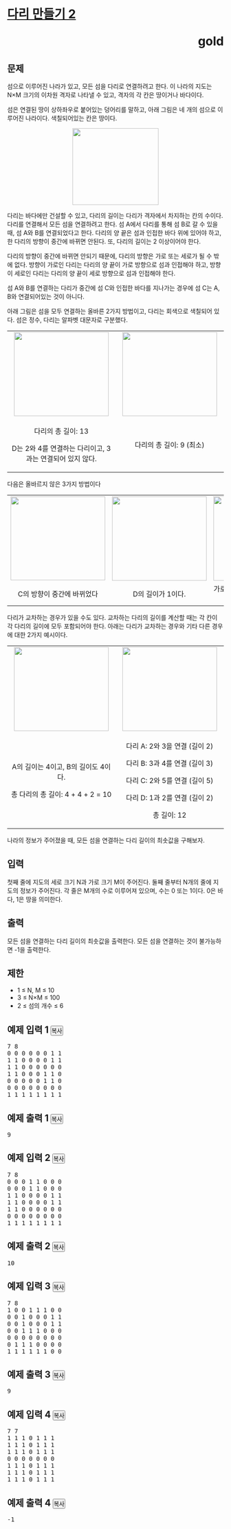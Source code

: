 # [다리 만들기 2](https://www.acmicpc.net/problem/17472) <p align='right'>gold</p><div id="problem-body" class=""> 
 <div class="col-md-12"> 
  <section id="description" class="problem-section"> 
   <div class="headline"> 
    <h2>문제</h2> 
   </div> 
   <div id="problem_description" class="problem-text"> 
    <p>섬으로 이루어진 나라가 있고, 모든 섬을 다리로 연결하려고 한다. 이 나라의 지도는 N×M&nbsp;크기의 이차원 격자로 나타낼 수 있고,&nbsp;격자의 각 칸은 땅이거나 바다이다.</p> 
    <p>섬은 연결된 땅이 상하좌우로 붙어있는 덩어리를 말하고, 아래 그림은 네 개의 섬으로 이루어진 나라이다.&nbsp;색칠되어있는 칸은 땅이다.</p> 
    <p style="text-align: center;"><img alt="" src="https://upload.acmicpc.net/38cb578e-b289-4b72-841e-422a1458d617/-/preview/" style="width: 200px; height: 178px;"></p> 
    <p>다리는 바다에만 건설할 수 있고, 다리의 길이는 다리가 격자에서 차지하는 칸의 수이다. 다리를 연결해서 모든 섬을 연결하려고 한다. 섬 A에서 다리를 통해 섬 B로 갈 수 있을 때, 섬 A와 B를&nbsp;연결되었다고 한다.&nbsp;다리의 양 끝은 섬과 인접한 바다 위에 있어야 하고, 한 다리의 방향이 중간에 바뀌면 안된다. 또, 다리의 길이는 2 이상이어야 한다.</p> 
    <p>다리의 방향이 중간에 바뀌면 안되기 때문에, 다리의 방향은 가로 또는 세로가 될 수 밖에 없다. 방향이 가로인 다리는 다리의 양 끝이 가로 방향으로 섬과 인접해야 하고, 방향이 세로인 다리는 다리의 양 끝이 세로 방향으로 섬과 인접해야 한다.</p> 
    <p>섬 A와 B를 연결하는&nbsp;다리가 중간에 섬 C와 인접한 바다를 지나가는 경우에 섬 C는 A, B와 연결되어있는 것이 아니다.&nbsp;</p> 
    <p>아래 그림은 섬을 모두 연결하는 올바른 2가지 방법이고, 다리는 회색으로 색칠되어 있다. 섬은&nbsp;정수, 다리는 알파벳 대문자로 구분했다.</p> 
    <table class="table table-bordered" style="width: 100%;"> 
     <tbody> 
      <tr> 
       <td style="width: 50%; text-align: center;"><img alt="" src="https://upload.acmicpc.net/41f71ecc-97b4-4351-b741-4b8336576246/-/preview/" style="width: 220px; height: 195px;"></td> 
       <td style="width: 50%; text-align: center;"><img alt="" src="https://upload.acmicpc.net/3b158fdf-74ba-47d7-a224-9e5b753b8453/-/preview/" style="width: 220px; height: 195px;"></td> 
      </tr> 
      <tr> 
       <td style="width: 50%; text-align: center;"> <p>다리의 총 길이: 13</p> <p>D는 2와 4를 연결하는 다리이고, 3과는 연결되어 있지 않다.</p> </td> 
       <td style="width: 50%; text-align: center;"> <p>다리의 총 길이: 9 (최소)</p> </td> 
      </tr> 
     </tbody> 
    </table> 
    <p>다음은 올바르지 않은 3가지 방법이다</p> 
    <table class="table table-bordered" style="width: 100%;"> 
     <tbody> 
      <tr> 
       <td style="width: 33%; text-align: center;"><img alt="" src="https://upload.acmicpc.net/c7c663a1-4ebb-4c89-9a6a-4157513c1a30/-/preview/" style="width: 220px; height: 194px;"></td> 
       <td style="width: 34%; text-align: center;"><img alt="" src="https://upload.acmicpc.net/390361f9-0647-4ff8-9709-7c1de26c0929/-/preview/" style="width: 220px; height: 195px;"></td> 
       <td style="width: 33%; text-align: center;"><img alt="" src="https://upload.acmicpc.net/2a1d4415-0a0d-4508-8a14-1956fdf650ec/-/preview/" style="width: 220px; height: 196px;"></td> 
      </tr> 
      <tr> 
       <td style="width: 33%; text-align: center;">C의 방향이 중간에 바뀌었다</td> 
       <td style="width: 34%; text-align: center;">D의 길이가 1이다.</td> 
       <td style="width: 34%; text-align: center;">가로 다리인 A가 1과 가로로 연결되어 있지 않다.</td> 
      </tr> 
     </tbody> 
    </table> 
    <p>다리가 교차하는 경우가 있을 수도 있다. 교차하는 다리의 길이를 계산할 때는 각 칸이 각 다리의 길이에 모두 포함되어야 한다. 아래는 다리가 교차하는 경우와 기타 다른 경우에 대한 2가지 예시이다.</p> 
    <table class="table table-bordered" style="width: 100%;"> 
     <tbody> 
      <tr> 
       <td style="width: 50%; text-align: center;"><img alt="" src="https://upload.acmicpc.net/b6f340e2-8248-4385-9a6a-546e7a2648e4/-/preview/" style="width: 220px; height: 195px;"></td> 
       <td style="width: 50%; text-align: center;"><img alt="" src="https://upload.acmicpc.net/dd98ec33-6796-455d-a612-8db31a9806f0/-/preview/" style="width: 220px; height: 195px;"></td> 
      </tr> 
      <tr> 
       <td style="width: 50%; text-align: center;vertical-align: middle;"> <p>A의 길이는 4이고, B의 길이도 4이다.</p> <p>총 다리의 총 길이: 4 + 4 + 2 = 10</p> </td> 
       <td style="width: 50%; text-align: center;"> <p>다리 A: 2와 3을 연결 (길이 2)</p> <p>다리&nbsp;B: 3과 4를 연결 (길이 3)</p> <p>다리 C:&nbsp;2와 5를 연결 (길이 5)</p> <p>다리 D: 1과 2를 연결 (길이 2)</p> <p>총 길이:&nbsp;12</p> </td> 
      </tr> 
     </tbody> 
    </table> 
    <p>나라의 정보가 주어졌을 때, 모든 섬을 연결하는 다리 길이의 최솟값을 구해보자.</p> 
   </div> 
  </section> 
 </div> 
 <div class="col-md-12"> 
  <section id="input" class="problem-section"> 
   <div class="headline"> 
    <h2>입력</h2> 
   </div> 
   <div id="problem_input" class="problem-text"> 
    <p>첫째 줄에 지도의 세로 크기 N과 가로 크기 M이 주어진다. 둘째 줄부터 N개의 줄에 지도의 정보가 주어진다. 각 줄은 M개의 수로 이루어져 있으며, 수는 0 또는 1이다. 0은 바다, 1은 땅을 의미한다.</p> 
   </div> 
  </section> 
 </div> 
 <div class="col-md-12"> 
  <section id="output" class="problem-section"> 
   <div class="headline"> 
    <h2>출력</h2> 
   </div> 
   <div id="problem_output" class="problem-text"> 
    <p>모든 섬을 연결하는 다리 길이의&nbsp;최솟값을 출력한다. 모든 섬을 연결하는 것이 불가능하면 -1을 출력한다.</p> 
   </div> 
  </section> 
 </div> 
 <div class="col-md-12"> 
  <section id="limit" class="problem-section"> 
   <div class="headline"> 
    <h2>제한</h2> 
   </div> 
   <div id="problem_limit" class="problem-text"> 
    <ul> 
     <li>1 ≤ N, M ≤ 10</li> 
     <li>3 ≤ N×M ≤ 100</li> 
     <li>2 ≤ 섬의 개수 ≤ 6</li> 
    </ul> 
   </div> 
  </section> 
 </div> 
 <div class="col-md-12"> 
  <div class="row"> 
   <div class="col-md-6"> 
    <section id="sampleinput1"> 
     <div class="headline"> 
      <h2>예제 입력 1 <button type="button" class="btn btn-link copy-button" style="padding: 0px;" data-clipboard-target="#sample-input-1">복사</button> </h2> 
     </div> 
     <pre class="sampledata" id="sample-input-1">7 8
0 0 0 0 0 0 1 1
1 1 0 0 0 0 1 1
1 1 0 0 0 0 0 0
1 1 0 0 0 1 1 0
0 0 0 0 0 1 1 0
0 0 0 0 0 0 0 0
1 1 1 1 1 1 1 1
</pre> 
    </section> 
   </div> 
   <div class="col-md-6"> 
    <section id="sampleoutput1"> 
     <div class="headline"> 
      <h2>예제 출력 1 <button type="button" class="btn btn-link copy-button" style="padding: 0px;" data-clipboard-target="#sample-output-1">복사</button> </h2> 
     </div> 
     <pre class="sampledata" id="sample-output-1">9
</pre> 
    </section> 
   </div> 
  </div> 
 </div> 
 <div class="col-md-12"> 
  <div class="row"> 
   <div class="col-md-6"> 
    <section id="sampleinput2"> 
     <div class="headline"> 
      <h2>예제 입력 2 <button type="button" class="btn btn-link copy-button" style="padding: 0px;" data-clipboard-target="#sample-input-2">복사</button> </h2> 
     </div> 
     <pre class="sampledata" id="sample-input-2">7 8
0 0 0 1 1 0 0 0
0 0 0 1 1 0 0 0
1 1 0 0 0 0 1 1
1 1 0 0 0 0 1 1
1 1 0 0 0 0 0 0
0 0 0 0 0 0 0 0
1 1 1 1 1 1 1 1
</pre> 
    </section> 
   </div> 
   <div class="col-md-6"> 
    <section id="sampleoutput2"> 
     <div class="headline"> 
      <h2>예제 출력 2 <button type="button" class="btn btn-link copy-button" style="padding: 0px;" data-clipboard-target="#sample-output-2">복사</button> </h2> 
     </div> 
     <pre class="sampledata" id="sample-output-2">10
</pre> 
    </section> 
   </div> 
  </div> 
 </div> 
 <div class="col-md-12"> 
  <div class="row"> 
   <div class="col-md-6"> 
    <section id="sampleinput3"> 
     <div class="headline"> 
      <h2>예제 입력 3 <button type="button" class="btn btn-link copy-button" style="padding: 0px;" data-clipboard-target="#sample-input-3">복사</button> </h2> 
     </div> 
     <pre class="sampledata" id="sample-input-3">7 8
1 0 0 1 1 1 0 0
0 0 1 0 0 0 1 1
0 0 1 0 0 0 1 1
0 0 1 1 1 0 0 0
0 0 0 0 0 0 0 0
0 1 1 1 0 0 0 0
1 1 1 1 1 1 0 0
</pre> 
    </section> 
   </div> 
   <div class="col-md-6"> 
    <section id="sampleoutput3"> 
     <div class="headline"> 
      <h2>예제 출력 3 <button type="button" class="btn btn-link copy-button" style="padding: 0px;" data-clipboard-target="#sample-output-3">복사</button> </h2> 
     </div> 
     <pre class="sampledata" id="sample-output-3">9
</pre> 
    </section> 
   </div> 
  </div> 
 </div> 
 <div class="col-md-12"> 
  <div class="row"> 
   <div class="col-md-6"> 
    <section id="sampleinput4"> 
     <div class="headline"> 
      <h2>예제 입력 4 <button type="button" class="btn btn-link copy-button" style="padding: 0px;" data-clipboard-target="#sample-input-4">복사</button> </h2> 
     </div> 
     <pre class="sampledata" id="sample-input-4">7 7
1 1 1 0 1 1 1
1 1 1 0 1 1 1
1 1 1 0 1 1 1
0 0 0 0 0 0 0
1 1 1 0 1 1 1
1 1 1 0 1 1 1
1 1 1 0 1 1 1
</pre> 
    </section> 
   </div> 
   <div class="col-md-6"> 
    <section id="sampleoutput4"> 
     <div class="headline"> 
      <h2>예제 출력 4 <button type="button" class="btn btn-link copy-button" style="padding: 0px;" data-clipboard-target="#sample-output-4">복사</button> </h2> 
     </div> 
     <pre class="sampledata" id="sample-output-4">-1
</pre> 
    </section> 
   </div> 
  </div> 
 </div> 
 <div class="col-md-12"> 
  <section id="hint" style="display: none;" class="problem-section"> 
   <div class="headline"> 
    <h2>힌트</h2> 
   </div> 
   <div id="problem_hint" class="problem-text"> 
   </div> 
  </section> 
 </div> 
</div>